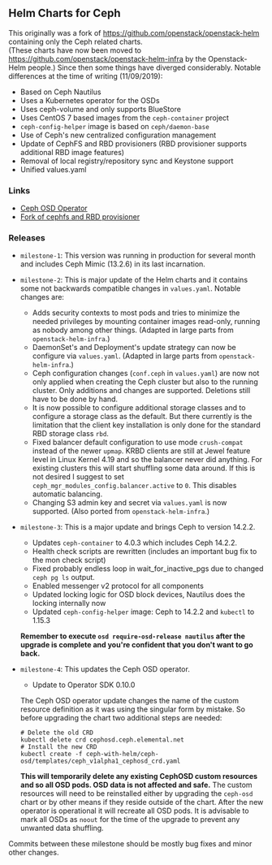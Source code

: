 ## Helm Charts for Ceph

This originally was a fork of https://github.com/openstack/openstack-helm containing only the Ceph related charts.  
(These charts have now been moved to https://github.com/openstack/openstack-helm-infra by the Openstack-Helm
people.) Since then some things have diverged considerably. Notable differences at the time of writing (11/09/2019):

 - Based on Ceph Nautilus 
 - Uses a Kubernetes operator for the OSDs
 - Uses ceph-volume and only supports BlueStore
 - Uses CentOS 7 based images from the `ceph-container` project
 - `ceph-config-helper` image is based on `ceph/daemon-base`
 - Use of Ceph's new centralized configuration management
 - Update of CephFS and RBD provisioners (RBD provisioner supports additional RBD image features)
 - Removal of local registry/repository sync and Keystone support
 - Unified values.yaml

### Links

* [Ceph OSD Operator](https://github.com/elemental-lf/ceph-osd-operator/)
* [Fork of cephfs and RBD provisioner](https://github.com/elemental-lf/external-storage)

### Releases

* `milestone-1`: This version was running in production for several month and includes Ceph Mimic (13.2.6) in
  its last incarnation.

* `milestone-2`: This is major update of the Helm charts and it contains some not backwards compatible changes in
  `values.yaml`. Notable changes are:
    * Adds security contexts to most pods and tries to minimize the needed privileges by mounting container images
    read-only, running as nobody among other things. (Adapted in large parts from `openstack-helm-infra`.)
    * DaemonSet's and Deployment's update strategy can now be configure via `values.yaml`. (Adapted in large parts
    from `openstack-helm-infra`.)
    * Ceph configuration changes  (`conf.ceph` in `values.yaml`) are now not only applied when creating the Ceph
      cluster but also to the running cluster. Only additions and changes are supported. Deletions still have to be done
      by hand.
    * It is now possible to configure additional storage classes and to configure a storage class as the default. But
      there currently is the limitation that the client key installation is only done for the standard RBD storage
      class `rbd`.
    * Fixed balancer default configuration to use mode `crush-compat` instead of the newer `upmap`. KRBD clients are
      still at Jewel feature level in Linux Kernel 4.19 and so the balancer never did anything. For existing clusters
      this will start shuffling some data around. If this is not desired I suggest to set
      `ceph_mgr_modules_config.balancer.active` to `0`. This disables automatic balancing.
    * Changing S3 admin key and secret via `values.yaml` is now supported. (Also ported from `openstack-helm-infra`.)

* `milestone-3`: This is a major update and brings Ceph to version 14.2.2.
    * Updates `ceph-container` to 4.0.3 which includes Ceph 14.2.2.
    * Health check scripts are rewritten (includes an important bug fix to the mon check script)
    * Fixed probably endless loop in wait_for_inactive_pgs due to changed `ceph pg ls` output.
    * Enabled messenger v2 protocol for all components
    * Updated locking logic for OSD block devices, Nautilus does the locking internally now
    * Updated `ceph-config-helper` image: Ceph to 14.2.2 and `kubectl` to 1.15.3
    
  **Remember to execute `osd require-osd-release nautilus` after the upgrade is complete and you're confident that you
    don't want to go back.**

* `milestone-4`: This updates the Ceph OSD operator.
    * Update to Operator SDK 0.10.0

    The Ceph OSD operator update changes the name of the custom resource definition as it was using the singular form
    by mistake. So before upgrading the chart two additional steps are needed:
    
    ```shell
    # Delete the old CRD
    kubectl delete crd cephosd.ceph.elemental.net
    # Install the new CRD
    kubectl create -f ceph-with-helm/ceph-osd/templates/ceph_v1alpha1_cephosd_crd.yaml
    ```
    **This will temporarily delete any existing CephOSD custom resources and so all OSD pods. OSD data is not affected
    and safe.** The custom resources will need to be reinstalled either by upgrading the `ceph-osd` chart or by other 
    means if they reside outside of the chart. After the new operator is operational it will recreate all OSD pods. 
    It is advisable  to mark all OSDs as `noout` for the time of the upgrade to prevent any unwanted data shuffling.

Commits between these milestone should be mostly bug fixes and minor other changes.
